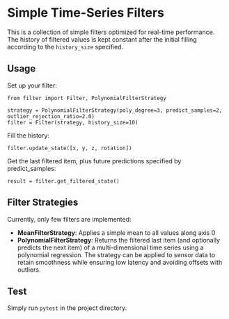 # Simple Time-Series Filters

This is a collection of simple filters optimized for real-time performance. The history of filtered values is kept constant after the initial filling according to the ```history_size``` specified. 

## Usage

Set up your filter: 
```
from filter import Filter, PolynomialFilterStrategy

strategy = PolynomialFilterStrategy(poly_degree=3, predict_samples=2, outlier_rejection_ratio=2.0)
filter = Filter(strategy, history_size=10)
```

Fill the history: 
```
filter.update_state([x, y, z, rotation])
```

Get the last filtered item, plus future predictions specified by predict_samples: 
```
result = filter.get_filtered_state()
```

## Filter Strategies

Currently, only few filters are implemented: 
* **MeanFilterStrategy**: Applies a simple mean to all values along axis 0
* **PolynomialFilterStrategy**: Returns the filtered last item (and optionally predicts the next item) of a multi-dimensional time series using a polynomial regression. The strategy can be applied to sensor data to retain smoothness while ensuring low latency and avoiding offsets with outliers. 

## Test

Simply run ```pytest``` in the project directory. 